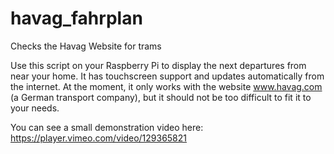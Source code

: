 # havag_fahrplan
Checks the Havag Website for trams

Use this script on your Raspberry Pi to display the next departures from near your home. It has touchscreen support and updates automatically from the internet. At the moment, it only works with the website www.havag.com (a German transport company), but it should not be too difficult to fit it to your needs.

You can see a small demonstration video here: https://player.vimeo.com/video/129365821
